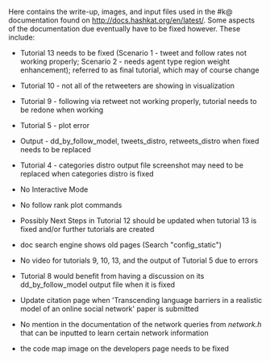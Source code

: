 Here contains the write-up, images, and input files used in the #k@ documentation found on http://docs.hashkat.org/en/latest/. Some aspects of the documentation due eventually have to be fixed however. These include:

* Tutorial 13 needs to be fixed (Scenario 1 - tweet and follow rates not working properly; Scenario 2 - needs agent type region weight enhancement); referred to as final tutorial, which may of course change

* Tutorial 10 - not all of the retweeters are showing in visualization 

* Tutorial 9 - following via retweet not working properly, tutorial needs to be redone when working

* Tutorial 5 - plot error

* Output - dd_by_follow_model, tweets_distro, retweets_distro when fixed needs to be replaced

* Tutorial 4 - categories distro output file screenshot may need to be replaced when categories distro is fixed

* No Interactive Mode

* No follow rank plot commands

* Possibly Next Steps in Tutorial 12 should be updated when tutorial 13 is fixed and/or further tutorials are created

* doc search engine shows old pages (Search "config_static")

* No video for tutorials 9, 10, 13, and the output of Tutorial 5 due to errors 

* Tutorial 8 would benefit from having a discussion on its dd_by_follow_model output file when it is fixed

* Update citation page when 'Transcending language barriers in a realistic model of an online social network' paper is submitted

* No mention in the documentation of the network queries from *network.h* that can be inputted to learn certain network information

* the code map image on the developers page needs to be fixed